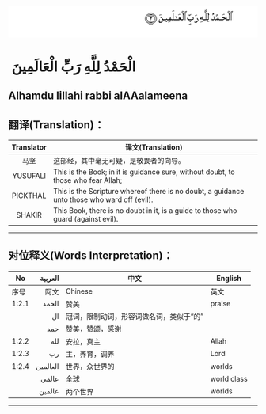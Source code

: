 ![001_002](images/001_002.gif)

#  الْحَمْدُ لِلَّهِ رَبِّ الْعَالَمِينَ 
## Alhamdu lillahi rabbi alAAalameena
## 翻译(Translation)：
|Translator | 译文(Translation)|
|:---:|---|
|马坚 | 这部经，其中毫无可疑，是敬畏者的向导。|
|YUSUFALI | This is the Book; in it is guidance sure, without doubt, to those who fear Allah; |
|PICKTHAL | This is the Scripture whereof there is no doubt, a guidance unto those who ward off (evil). |
|SHAKIR | This Book, there is no doubt in it, is a guide to those who guard (against evil).|
---
## 对位释义(Words Interpretation)：
|No | العربية | 中文 | English|
|---|---:|---|---|
|序号|阿文|Chinese|英文|
|1:2.1 | الحمد | 赞美 | praise|
|  | ال | 冠词，限制动词，形容词做名词，类似于“的”	||
|  | حمد | 赞美，赞颂，感谢 ||
|1:2.2 | لله | 安拉，真主 | Allah|
|1:2.3 | رب | 主，养育，调养 | Lord|
|1:2.4 | العالمين | 世界，众世界的 | worlds|
|	| عالمي | 全球 | world class|
|	| عالمين | 两个世界 | worlds|
---
